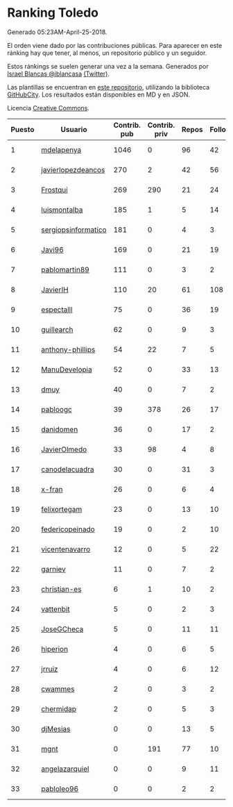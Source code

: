 # Ranking Toledo

Generado 05:23AM-April-25-2018.

El orden viene dado por las contribuciones públicas. Para aparecer en este ránking hay que tener, al menos, un repositorio público y un seguidor.

Estos ránkings se suelen generar una vez a la semana. Generados por [Israel Blancas @iblancasa](https://github.com/iblancasa/) [(Twitter)](https://twitter.com/iblancasa).

Las plantillas se encuentran en [este repositorio](https://github.com/iblancasa/GH-Spanish-Ranking), utilizando la biblioteca [GitHubCity](https://github.com/iblancasa/GitHubCity). Los resultados están disponibles en MD y en JSON.

Licencia [Creative Commons](https://creativecommons.org/licenses/by/4.0/).

| Puesto   |  Usuario  | Contrib. pub | Contrib. priv |Repos| Followers | Desde |  Avatar  |
|----------|-----------|--------------|---------------|-----|-----------|-------|----------|
|1|[mdelapenya](https://github.com/mdelapenya)|1046|0|96|42|2011-08-01|![mdelapenya](https://avatars3.githubusercontent.com/u/951580)|
|2|[javierlopezdeancos](https://github.com/javierlopezdeancos)|270|2|42|56|2011-11-17|![javierlopezdeancos](https://avatars2.githubusercontent.com/u/1202463)|
|3|[Frostqui](https://github.com/Frostqui)|269|290|21|24|2014-12-06|![Frostqui](https://avatars2.githubusercontent.com/u/10099165)|
|4|[luismontalba](https://github.com/luismontalba)|185|1|5|14|2013-11-13|![luismontalba](https://avatars3.githubusercontent.com/u/5930419)|
|5|[sergiopsinformatico](https://github.com/sergiopsinformatico)|181|0|4|3|2016-10-10|![sergiopsinformatico](https://avatars1.githubusercontent.com/u/22752242)|
|6|[Javi96](https://github.com/Javi96)|169|0|21|19|2016-05-01|![Javi96](https://avatars2.githubusercontent.com/u/18982140)|
|7|[pablomartin89](https://github.com/pablomartin89)|111|0|3|2|2015-12-30|![pablomartin89](https://avatars1.githubusercontent.com/u/16488733)|
|8|[JavierIH](https://github.com/JavierIH)|110|20|61|108|2013-08-03|![JavierIH](https://avatars2.githubusercontent.com/u/5154251)|
|9|[espectalll](https://github.com/espectalll)|75|0|36|19|2012-09-30|![espectalll](https://avatars1.githubusercontent.com/u/2456419)|
|10|[guillearch](https://github.com/guillearch)|62|0|9|3|2017-03-28|![guillearch](https://avatars2.githubusercontent.com/u/26745787)|
|11|[anthony-phillips](https://github.com/anthony-phillips)|54|22|7|5|2015-09-04|![anthony-phillips](https://avatars2.githubusercontent.com/u/14120390)|
|12|[ManuDevelopia](https://github.com/ManuDevelopia)|52|0|33|13|2008-12-28|![ManuDevelopia](https://avatars3.githubusercontent.com/u/43015)|
|13|[dmuy](https://github.com/dmuy)|40|0|7|2|2014-09-19|![dmuy](https://avatars0.githubusercontent.com/u/8830886)|
|14|[pabloogc](https://github.com/pabloogc)|39|378|26|17|2011-10-16|![pabloogc](https://avatars1.githubusercontent.com/u/1131305)|
|15|[danidomen](https://github.com/danidomen)|36|0|17|2|2013-11-21|![danidomen](https://avatars2.githubusercontent.com/u/5998908)|
|16|[JavierOlmedo](https://github.com/JavierOlmedo)|33|98|4|8|2015-11-18|![JavierOlmedo](https://avatars1.githubusercontent.com/u/15904748)|
|17|[canodelacuadra](https://github.com/canodelacuadra)|30|0|31|3|2013-07-14|![canodelacuadra](https://avatars2.githubusercontent.com/u/5006582)|
|18|[x-fran](https://github.com/x-fran)|26|0|6|4|2013-01-04|![x-fran](https://avatars2.githubusercontent.com/u/3188361)|
|19|[felixortegam](https://github.com/felixortegam)|23|0|13|10|2013-06-14|![felixortegam](https://avatars1.githubusercontent.com/u/4701534)|
|20|[federicopeinado](https://github.com/federicopeinado)|19|0|2|10|2013-11-13|![federicopeinado](https://avatars0.githubusercontent.com/u/5931002)|
|21|[vicentenavarro](https://github.com/vicentenavarro)|12|0|5|22|2017-02-13|![vicentenavarro](https://avatars2.githubusercontent.com/u/25737591)|
|22|[garniev](https://github.com/garniev)|11|0|7|2|2014-12-09|![garniev](https://avatars1.githubusercontent.com/u/10130200)|
|23|[christian-es](https://github.com/christian-es)|6|1|10|2|2014-07-12|![christian-es](https://avatars2.githubusercontent.com/u/8144580)|
|24|[vattenbit](https://github.com/vattenbit)|5|0|2|3|2014-01-17|![vattenbit](https://avatars2.githubusercontent.com/u/6432534)|
|25|[JoseGCheca](https://github.com/JoseGCheca)|5|0|11|11|2014-02-05|![JoseGCheca](https://avatars1.githubusercontent.com/u/6599858)|
|26|[hiperion](https://github.com/hiperion)|4|0|6|5|2010-08-10|![hiperion](https://avatars1.githubusercontent.com/u/360124)|
|27|[jrruiz](https://github.com/jrruiz)|4|0|6|12|2013-12-02|![jrruiz](https://avatars3.githubusercontent.com/u/6089334)|
|28|[cwammes](https://github.com/cwammes)|2|0|3|2|2014-03-18|![cwammes](https://avatars0.githubusercontent.com/u/6991783)|
|29|[chermidap](https://github.com/chermidap)|2|0|5|3|2015-11-26|![chermidap](https://avatars0.githubusercontent.com/u/16034887)|
|30|[djMesias](https://github.com/djMesias)|0|0|13|5|2011-09-17|![djMesias](https://avatars1.githubusercontent.com/u/1057831)|
|31|[mgnt](https://github.com/mgnt)|0|191|77|10|2013-03-13|![mgnt](https://avatars2.githubusercontent.com/u/3850065)|
|32|[angelazarquiel](https://github.com/angelazarquiel)|0|0|9|11|2013-10-07|![angelazarquiel](https://avatars0.githubusercontent.com/u/5631864)|
|33|[pabloleo96](https://github.com/pabloleo96)|0|0|2|2|2016-03-07|![pabloleo96](https://avatars0.githubusercontent.com/u/17706718)|
